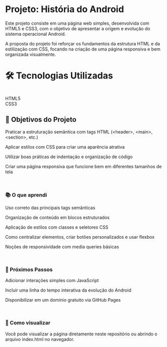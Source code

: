 # Projeto: História do Android


Este projeto consiste em uma página web simples, desenvolvida com HTML5 e CSS3, com o objetivo de apresentar a origem e evolução do sistema operacional Android.

A proposta do projeto foi reforçar os fundamentos da estrutura HTML e da estilização com CSS, focando na criação de uma página responsiva e bem organizada visualmente.

 <h1>🛠 Tecnologias Utilizadas</h1>
 <p>
    <br/>
HTML5
<br/>
CSS3
            </p>
            


<h2>🎯 Objetivos do Projeto </h2>
<p>
Praticar a estruturação semântica com tags HTML (&lt;header&gt;, &lt;main&gt;, &lt;section&gt;, etc.)

Aplicar estilos com CSS para criar uma aparência atrativa

Utilizar boas práticas de indentação e organização de código

Criar uma página responsiva que funcione bem em diferentes tamanhos de tela
</p>

<br>
<h3>📚 O que aprendi </h2>
Uso correto das principais tags semânticas

Organização de conteúdo em blocos estruturados

Aplicação de estilos com classes e seletores CSS

Como centralizar elementos, criar botões personalizados e usar flexbox

Noções de responsividade com media queries básicas

<br>

<h3>🧠 Próximos Passos </h3>
Adicionar interações simples com JavaScript

Incluir uma linha do tempo interativa da evolução do Android

Disponibilizar em um domínio gratuito via GitHub Pages

<br>
<h3>📂 Como visualizar</h3>
Você pode visualizar a página diretamente neste repositório ou abrindo o arquivo index.html no navegador.
